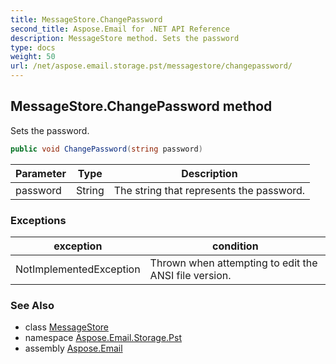```yaml
---
title: MessageStore.ChangePassword
second_title: Aspose.Email for .NET API Reference
description: MessageStore method. Sets the password
type: docs
weight: 50
url: /net/aspose.email.storage.pst/messagestore/changepassword/
---
```

## MessageStore.ChangePassword method

Sets the password.

```csharp
public void ChangePassword(string password)
```

| Parameter | Type | Description |
| --- | --- | --- |
| password | String | The string that represents the password. |

### Exceptions

| exception | condition |
| --- | --- |
| NotImplementedException | Thrown when attempting to edit the ANSI file version. |

### See Also

* class [MessageStore](../)
* namespace [Aspose.Email.Storage.Pst](../../messagestore/)
* assembly [Aspose.Email](../../../)


